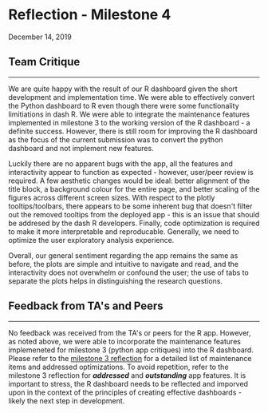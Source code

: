 # __Reflection - Milestone 4__  
December 14, 2019  

## __Team Critique__  

---

We are quite happy with the result of our R dashboard given the short development and implementation time. We were able to effectively convert the Python dashboard to R even though there were some functionality limitiations in dash R. We were able to integrate the maintenance features implemented in milestone 3 to the working version of the R dashboard - a definite success. However, there is still room for improving the R dashboard as the focus of the current submission was to convert the python dashboard and not implement new features. 

Luckily there are no apparent bugs with the app, all the features and interactivity appear to function as expected - however, user/peer review is required. A few aesthetic changes would be ideal: better alignment of the title block, a background colour for the entire page, and better scaling of the figures across different screen sizes. With respect to the plotly tooltips/toolbars, there appears to be some inherent bug that doesn't filter out the removed tooltips from the deployed app - this is an issue that should be addresed by the dash R developers. Finally, code optimization is required to make it more interpretable and reproducable. Generally, we need to optimize the user exploratory analysis experience. 

Overall, our general sentiment regarding the app remains the same as before, the plots are simple and intuitive to navigate and read, and the interactivity does not overwhelm or confound the user; the use of tabs to separate the plots helps in distinguishing the research questions.


## __Feedback from TA's and Peers__  

---

No feedback was received from the TA's or peers for the R app. However, as noted above, we were able to incorporate the maintenance features implemeneted for milestone 3 (python app critiques) into the R dashboard. Please refer to the [milestone 3 reflection](https://github.com/UBC-MDS/Group_105/blob/master/reflection.md) for a detailed list of maintenance items and addressed optimizations. To avoid repetition, refer to the milestone 3 reflection for ___addressed___ and ___outstanding___ app features. It is important to stress, the R dashboard needs to be reflected and imporved upon in the context of the principles of creating effective dashboards - likely the next step in development.
